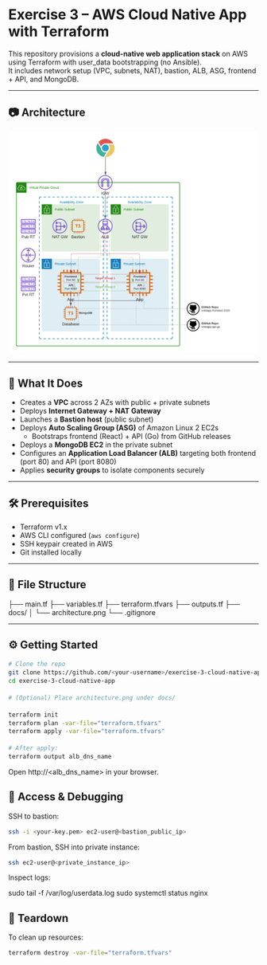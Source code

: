 # Exercise 3 – AWS Cloud Native App with Terraform

This repository provisions a **cloud-native web application stack** on AWS using Terraform with user_data bootstrapping (no Ansible).  
It includes network setup (VPC, subnets, NAT), bastion, ALB, ASG, frontend + API, and MongoDB.

---

## 📷 Architecture

![Architecture Diagram](https://github.com/TheoMcCoy/aws-cloud-native-app/blob/main/docs/AWS-VPC-FullApp-TargetGrps.png)

---

## 🚀 What It Does

- Creates a **VPC** across 2 AZs with public + private subnets  
- Deploys **Internet Gateway + NAT Gateway**  
- Launches a **Bastion host** (public subnet)  
- Deploys **Auto Scaling Group (ASG)** of Amazon Linux 2 EC2s  
  - Bootstraps frontend (React) + API (Go) from GitHub releases  
- Deploys a **MongoDB EC2** in the private subnet  
- Configures an **Application Load Balancer (ALB)** targeting both frontend (port 80) and API (port 8080)  
- Applies **security groups** to isolate components securely

---

## 🛠 Prerequisites

- Terraform v1.x  
- AWS CLI configured (`aws configure`)  
- SSH keypair created in AWS  
- Git installed locally

---

## 📂 File Structure
├── main.tf
├── variables.tf
├── terraform.tfvars
├── outputs.tf
├── docs/
│ └── architecture.png
└── .gitignore

---

## ⚙️ Getting Started

```bash
# Clone the repo
git clone https://github.com/<your-username>/exercise-3-cloud-native-app.git
cd exercise-3-cloud-native-app

# (Optional) Place architecture.png under docs/

terraform init
terraform plan -var-file="terraform.tfvars"
terraform apply -var-file="terraform.tfvars"

# After apply:
terraform output alb_dns_name
```
Open http://<alb_dns_name> in your browser.

## 🔐 Access & Debugging

SSH to bastion:
```bash
ssh -i <your-key.pem> ec2-user@<bastion_public_ip>
```

From bastion, SSH into private instance:
```bash
ssh ec2-user@<private_instance_ip>
```

Inspect logs:

sudo tail -f /var/log/userdata.log
sudo systemctl status nginx

## 🧹 Teardown

To clean up resources:
```bash
terraform destroy -var-file="terraform.tfvars"
```
